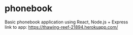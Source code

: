# phonebook

Basic phonebook application using React, Node.js + Express\
link to app: https://thawing-reef-21894.herokuapp.com/ 
